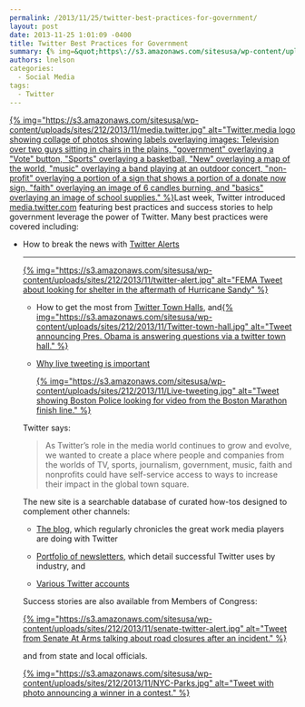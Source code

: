 ```yaml
---
permalink: /2013/11/25/twitter-best-practices-for-government/
layout: post
date: 2013-11-25 1:01:09 -0400
title: Twitter Best Practices for Government
summary: {% img=&quot;https\://s3.amazonaws.com/sitesusa/wp-content/uploads/sites/212/2013/11/media.twitter.jpg&quot; alt=&quot;Twitter.media logo showing collage of photos showing labels overlaying images\: Television over two guys sitting in chairs in the plains, &amp;quot;government&amp;quot; overlaying a &amp;quot;Vote&amp;quot; button, &amp;quot;Sports&amp;quot; overlaying a basketball, &amp;quot;New&amp;quot; overlaying a map of the world, &amp;quot;music&amp;quot; overlaying a band playing at an outdoor concert, &amp;quot;non-profit&amp;quot; overlaying a portion of a sign that
authors: lnelson
categories:
  - Social Media
tags:
  - Twitter
---
```


<p dir="ltr" style="text-align: left;">
  <a href="https://s3.amazonaws.com/sitesusa/wp-content/uploads/sites/212/2013/11/media.twitter.jpg">{% img="https://s3.amazonaws.com/sitesusa/wp-content/uploads/sites/212/2013/11/media.twitter.jpg" alt="Twitter.media logo showing collage of photos showing labels overlaying images: Television over two guys sitting in chairs in the plains, "government" overlaying a "Vote" button, "Sports" overlaying a basketball, "New" overlaying a map of the world, "music" overlaying a band playing at an outdoor concert, "non-profit" overlaying a portion of a sign that shows a portion of a donate now sign, "faith" overlaying an image of 6 candles burning, and "basics" overlaying an image of school supplies." %}</a>Last week, Twitter introduced <a href="https://media.twitter.com/">media.twitter.com</a> featuring best practices and success stories to help government  leverage the power of Twitter. Many best practices were covered  including:
</p>

  * How to break the news with [Twitter Alerts](https://media.twitter.com/best-practice/twitter-alerts)
  
    * * *
    
    [{% img="https://s3.amazonaws.com/sitesusa/wp-content/uploads/sites/212/2013/11/twitter-alert.jpg" alt="FEMA Tweet about looking for shelter in the aftermath of Hurricane Sandy" %}](https://s3.amazonaws.com/sitesusa/wp-content/uploads/sites/212/2013/11/twitter-alert.jpg) </li> 
    
      * How to get the most from <a href="https://media.twitter.com/best-practice/twitter-town-hall" target="_blank">Twitter Town Halls</a>, and[{% img="https://s3.amazonaws.com/sitesusa/wp-content/uploads/sites/212/2013/11/Twitter-town-hall.jpg" alt="Tweet announcing Pres. Obama is answering questions via a twitter town hall." %}](https://s3.amazonaws.com/sitesusa/wp-content/uploads/sites/212/2013/11/Twitter-town-hall.jpg)
      * <p dir="ltr">
          <a href="https://media.twitter.com/best-practice/why-live-tweeting-is-important-for-government" target="_blank">Why live tweeting is important</a>
        </p>
        
        [{% img="https://s3.amazonaws.com/sitesusa/wp-content/uploads/sites/212/2013/11/Live-tweeting.jpg" alt="Tweet showing Boston Police looking for video from the Boston Marathon finish line." %}](https://s3.amazonaws.com/sitesusa/wp-content/uploads/sites/212/2013/11/Live-tweeting.jpg)</li> </ul> 
        
        Twitter says:
        
        > <p dir="ltr">
        >   As Twitter’s role in the media world continues to grow and evolve, we wanted to create a place where people and companies from the worlds of TV, sports, journalism, government, music, faith and nonprofits could have self-service access to ways to increase their impact in the global town square.
        > </p>
        
        The new site is a searchable database of curated  how-tos designed to complement other channels:
        
          * <p dir="ltr">
              <a href="https://blog.twitter.com/" target="_blank">The blog</a>, which regularly chronicles the great work media players are doing with Twitter
            </p>
        
          * <p dir="ltr">
              <a href="https://twitter.twimg.com/medianewsletter?elq=e0e6d2ada2744c61895109752ffb1075&elqCampaignId=508" target="_blank">Portfolio of newsletters</a>, which detail successful Twitter uses by industry, and
            </p>
        
          * <p dir="ltr">
              <a href="https://twitter.com/gov" target="_blank">Various Twitter accounts</a>
            </p>
        
        Success stories are also available from Members of Congress:
        
        [{% img="https://s3.amazonaws.com/sitesusa/wp-content/uploads/sites/212/2013/11/senate-twitter-alert.jpg" alt="Tweet from Senate At Arms talking about road closures after an incident." %}](https://s3.amazonaws.com/sitesusa/wp-content/uploads/sites/212/2013/11/senate-twitter-alert.jpg)
        
        and from state and local officials.
        
        [{% img="https://s3.amazonaws.com/sitesusa/wp-content/uploads/sites/212/2013/11/NYC-Parks.jpg" alt="Tweet with photo announcing a winner in a contest." %}](https://s3.amazonaws.com/sitesusa/wp-content/uploads/sites/212/2013/11/NYC-Parks.jpg)